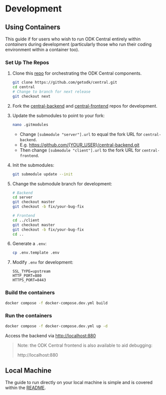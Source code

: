 # Development

## Using Containers

This guide if for users who wish to run ODK Central entirely within _containers_ during development (particularly those who run their coding environment within a container too).

### Set Up The Repos

1. Clone this [repo](https://github.com/getodk/central) for orchestrating the ODK Central components.

    ```bash
    git clone https://github.com/getodk/central.git
    cd central
    # Change to branch for next release
    git checkout next
    ```

2. Fork the [central-backend](https://github.com/getodk/central-backend/) and [central-frontend](https://github.com/getodk/central-frontend/) repos for development.

3. Update the submodules to point to your fork:

    ```bash
    nano .gitmodules
    ```

    - Change `[submodule "server"].url` to equal the fork URL for `central-backend`.
    - E.g. https://github.com/{YOUR_USER}/central-backend.git
    - Then change `[submodule "client"].url` to the fork URL for `central-frontend`.

4. Init the submodules:

    ```bash
    git submodule update --init
    ```

5. Change the submodule branch for development:

    ```bash
    # Backend
    cd server
    git checkout master
    git checkout -b fix/your-bug-fix

    # Frontend
    cd ../client
    git checkout master
    git checkout -b fix/your-bug-fix
    cd ..
    ```

6. Generate a `.env`:

    ```bash
    cp .env.template .env
    ```

7. Modify `.env` for development:

    ```dotenv
    SSL_TYPE=upstream
    HTTP_PORT=880
    HTTPS_PORT=8443
    ```

### Build the containers

```bash
docker compose -f docker-compose.dev.yml build
```

### Run the containers

```bash
docker compose -f docker-compose.dev.yml up -d
```

Access the backend via [http://localhost:880](http://localhost:880)

> Note: the ODK Central frontend is also available to aid debugging:
>
> http://localhost:880

## Local Machine

The guide to run directly on your local machine is simple and is covered within the [README](https://github.com/getodk/central-backend/blob/master/README.md).

